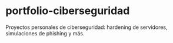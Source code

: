 # portfolio-ciberseguridad
Proyectos personales de ciberseguridad: hardening de servidores, simulaciones de phishing y más.
